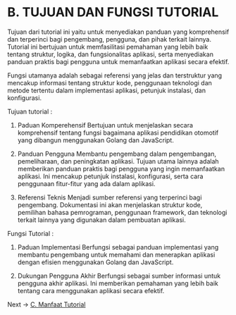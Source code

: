 # B.	TUJUAN DAN FUNGSI TUTORIAL

Tujuan dari tutorial ini yaitu untuk menyediakan panduan yang komprehensif dan terperinci bagi pengembang, pengguna, dan pihak terkait lainnya. Tutorial ini bertujuan untuk memfasilitasi pemahaman yang lebih baik tentang struktur, logika, dan fungsionalitas aplikasi, serta menyediakan panduan praktis bagi pengguna untuk memanfaatkan aplikasi secara efektif.

Fungsi utamanya adalah sebagai referensi yang jelas dan terstruktur yang mencakup informasi tentang struktur kode, penggunaan teknologi dan metode tertentu dalam implementasi aplikasi, petunjuk instalasi, dan konfigurasi.


Tujuan tutorial :

1.	Paduan Komperehensif
Bertujuan untuk menjelaskan secara komprehensif tentang fungsi bagaimana aplikasi pendidikan otomotif yang dibangun menggunakan Golang dan JavaScript.

2.	Panduan Pengguna
Membantu pengembang dalam pengembangan, pemeliharaan, dan peningkatan aplikasi. Tujuan utama lainnya adalah memberikan panduan praktis bagi pengguna yang ingin memanfaatkan aplikasi. Ini mencakup petunjuk instalasi, konfigurasi, serta cara penggunaan fitur-fitur yang ada dalam aplikasi.

3.	Referensi Teknis 
Menjadi sumber referensi yang terperinci bagi pengembang. Dokumentasi ini akan menjelaskan struktur kode, pemilihan bahasa pemrograman, penggunaan framework, dan teknologi terkait lainnya yang digunakan dalam pembuatan aplikasi.

Fungsi Tutorial :

1.	Paduan Implementasi
Berfungsi sebagai panduan implementasi yang membantu pengembang untuk memahami dan menerapkan aplikasi dengan efisien menggunakan Golang dan JavaScript.

2.	Dukungan Pengguna Akhir 
Berfungsi sebagai sumber informasi untuk pengguna akhir aplikasi. Ini memberikan pemahaman yang lebih baik tentang cara menggunakan aplikasi secara efektif.

Next -> [C. Manfaat Tutorial](../C.%20Manfaat%20Tutorial/README.md)